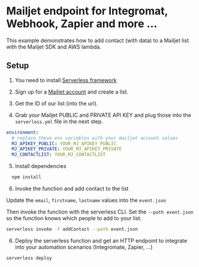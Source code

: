 <!--
title: 'Mailjet connector in Node JS for Integromat, automate.io ...'
description: 'This example demonstrates how to add contact to a list with the Mailjet SDK and AWS lambda.'
layout: Doc
framework: v1
platform: AWS
language: nodeJS
authorLink: 'https://github.com/citymont'
authorName: 'Thibaut Villemont'
-->
# Mailjet endpoint for Integromat, Webhook, Zapier and more ...

This example demonstrates how to add contact (with data) to a Mailjet list with the Mailjet SDK and AWS lambda.

## Setup

1. You need to install [Serverless framework](https://github.com/serverless/serverless)

2. Sign up for a [Mailjet account](http://www.mailjet.com) and create a list.

3. Get the ID of our list (into the url).

4. Grab your Mailjet PUBLIC and PRIVATE API KEY and plug those into the `serverless.yml` file in the next step.

  ```yml
  environment:
    # replace these env variables with your mailjet account values
    MJ_APIKEY_PUBLIC: YOUR_MJ_APIKEY_PUBLIC
    MJ_APIKEY_PRIVATE: YOUR_MJ_APIKEY_PRIVATE
    MJ_CONTACTLIST: YOUR_MJ_CONTACTLIST
  ```

5. Install dependencies

```bash
  npm install
  ```

6. Invoke the function and add contact to the list 

  Update the `email`, `firstname`, `lastname` values into the `event.json`

  Then invoke the function with the serverless CLI. Set the `--path event.json` so the function knows which people to add to your list.

  ```bash
  serverless invoke -f addContact --path event.json
  ```

6. Deploy the serverless function and get an HTTP endpoint to integrate into your automation scenarios (Integromate, Zapier, ...)

  ```bash
  serverless deploy
  ```